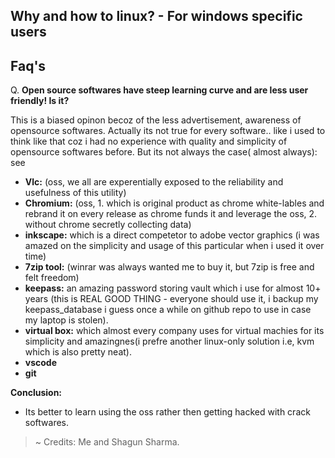## Why and how to linux? - For windows specific users

## Faq's

Q. **Open source softwares have steep learning curve and are less user friendly! Is it?**

This is a biased opinon becoz of the less advertisement, awareness of opensource softwares. Actually its not true for every software.. like i used to think like that coz i had no experience with quality and simplicity of opensource softwares before.
But its not always the case( almost always):
see
- **Vlc:** (oss, we all are experentially exposed to the reliability and usefulness of this utility)
- **Chromium:** (oss, 1. which is original product as chrome white-lables and rebrand it on every release as chrome funds it and leverage the oss, 2. without chrome secretly collecting data)
- **inkscape:** which is a direct competetor to adobe vector graphics (i was amazed on the simplicity and usage of this particular when i used it over time)
- **7zip tool:** (winrar was always wanted me to buy it, but 7zip is free and felt freedom)
- **keepass:** an amazing password storing vault which i use for almost 10+ years (this is REAL GOOD THING - everyone should use it, i backup my keepass_database i guess once a while on github repo to use in case my laptop is stolen).
- **virtual box:** which almost every company uses for virtual machies for its simplicity and  amazingnes(i prefre another linux-only solution i.e, kvm which is also pretty neat).
- **vscode**
- **git**

**Conclusion:**

- Its better to learn using the oss rather then getting hacked with crack softwares.

> ~ Credits: Me and Shagun Sharma.
